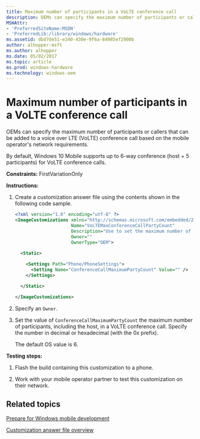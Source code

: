 ```yaml
---
title: Maximum number of participants in a VoLTE conference call
description: OEMs can specify the maximum number of participants or callers that can be added to a voice over LTE (VoLTE) conference call based on the mobile operator's network requirements.
MSHAttr:
- 'PreferredSiteName:MSDN'
- 'PreferredLib:/library/windows/hardware'
ms.assetid: dbd7de51-e340-430e-9f6a-84985ef2900b
author: alhopper-msft
ms.author: alhopper
ms.date: 05/02/2017
ms.topic: article
ms.prod: windows-hardware
ms.technology: windows-oem
---
```


# Maximum number of participants in a VoLTE conference call


OEMs can specify the maximum number of participants or callers that can be added to a voice over LTE (VoLTE) conference call based on the mobile operator's network requirements.

By default, Windows 10 Mobile supports up to 6-way conference (host + 5 participants) for VoLTE conference calls.

<a href="" id="constraints---firstvariationonly"></a>**Constraints:** FirstVariationOnly  

<a href="" id="instructions-"></a>**Instructions:**  
1.  Create a customization answer file using the contents shown in the following code sample.

    ```XML
    <?xml version="1.0" encoding="utf-8" ?>  
    <ImageCustomizations xmlns="http://schemas.microsoft.com/embedded/2004/10/ImageUpdate"  
                         Name="VoLTEMaxConferenceCallPartyCount"  
                         Description="Use to set the maximum number of participants in a voice over LTE conference call."  
                         Owner=""  
                         OwnerType="OEM"> 
      
      <Static>  

        <Settings Path="Phone/PhoneSettings">  
          <Setting Name="ConferenceCallMaximumPartyCount" Value="" />
        </Settings>  

      </Static>

    </ImageCustomizations>
    ```

2.  Specify an `Owner`.

3.  Set the value of `ConferenceCallMaximumPartyCount` the maximum number of participants, including the host, in a VoLTE conference call. Specify the number in decimal or hexadecimal (with the 0x prefix).

    The default OS value is 6.

<a href="" id="testing-steps-"></a>**Testing steps:**  
1.  Flash the build containing this customization to a phone.

2.  Work with your mobile operator partner to test this customization on their network.

## Related topics

[Prepare for Windows mobile development](https://docs.microsoft.com/en-us/windows-hardware/manufacture/mobile/preparing-for-windows-mobile-development)

[Customization answer file overview](https://docs.microsoft.com/en-us/windows-hardware/customize/mobile/mcsf/customization-answer-file)
